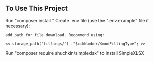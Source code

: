 ## To Use This Project

Run "composer install."
Create .env file (use the ".env.example" file if necessary):

    add path for file download. Recommend using:

    << storage_path('fillings/') ."$cikNumber/$modFillingType"; >>

Run  "composer require shuchkin/simplexlsx" to install SimpleXLSX
